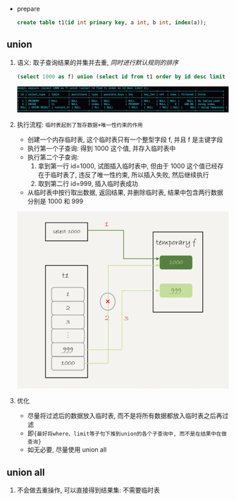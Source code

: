 - prepare

  ```sql
  create table t1(id int primary key, a int, b int, index(a));
  ```

## union

1. 语义: 取子查询结果的并集并去重, _同时进行默认规则的排序_

   ```sql
   (select 1000 as f) union (select id from t1 order by id desc limit 2);
   ```

   ![avatar](/static/image/mysql/key-union-explain.png)

2. 执行流程: `临时表起到了暂存数据+唯一性约束的作用`

   - 创建一个内存临时表, 这个临时表只有一个整型字段 f, 并且 f 是主键字段
   - 执行第一个子查询: 得到 1000 这个值, 并存入临时表中
   - 执行第二个子查询:
     1. 拿到第一行 id=1000, 试图插入临时表中, 但由于 1000 这个值已经存在于临时表了, 违反了唯一性约束, 所以插入失败, 然后继续执行
     2. 取到第二行 id=999, 插入临时表成功
   - 从临时表中按行取出数据, 返回结果, 并删除临时表, 结果中包含两行数据分别是 1000 和 999

   ![avatar](/static/image/mysql/key-union-flow.png)

3. 优化
   - 尽量将过滤后的数据放入临时表, 而不是将所有数据都放入临时表之后再过滤
   - 即`{最好将where、limit等子句下推到union的各个子查询中, 而不是在结果中在做查询}`
   - 如无必要, 尽量使用 union all

## union all

1. 不会做去重操作, 可以直接得到结果集: 不需要临时表
